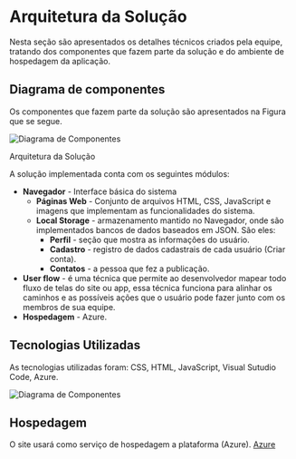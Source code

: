 # Arquitetura da Solução

Nesta seção são apresentados os detalhes técnicos criados pela equipe, tratando dos componentes que fazem parte da solução e do ambiente de hospedagem da aplicação.

## Diagrama de componentes

Os componentes que fazem parte da solução são apresentados na Figura que se segue.

![Diagrama de Componentes](https://user-images.githubusercontent.com/103541634/164965622-25a356b6-5663-4142-84bd-c4be80d75cdf.png)
<!-- <center>Figura XX - Arquitetura da Solução</center> -->
Arquitetura da Solução

A solução implementada conta com os seguintes módulos:
- **Navegador** - Interface básica do sistema  
  - **Páginas Web** - Conjunto de arquivos HTML, CSS, JavaScript e imagens que implementam as funcionalidades do sistema.
   - **Local Storage** - armazenamento mantido no Navegador, onde são implementados bancos de dados baseados em JSON. São eles: 
     - **Perfil** - seção que mostra as informações do usuário.
     - **Cadastro** - registro de dados cadastrais de cada usuário (Criar conta).
     - **Contatos** - a pessoa que fez a publicação.
 - **User flow** - é uma técnica que permite ao desenvolvedor mapear todo fluxo de telas do site ou app, essa técnica funciona para alinhar os caminhos e as possíveis ações que o usuário pode fazer junto com os membros de sua equipe.
 - **Hospedagem** - Azure.

## Tecnologias Utilizadas

As tecnologias utilizadas foram: CSS, HTML, JavaScript, Visual Sutudio Code, Azure.

![Diagrama de Componentes](https://user-images.githubusercontent.com/103541634/164966201-270fb724-402b-4c6f-afb1-c1bcb9239494.png)

## Hospedagem

O site usará como serviço de hospedagem a plataforma (Azure).
[Azure](https://azure.microsoft.com/pt-br/)
